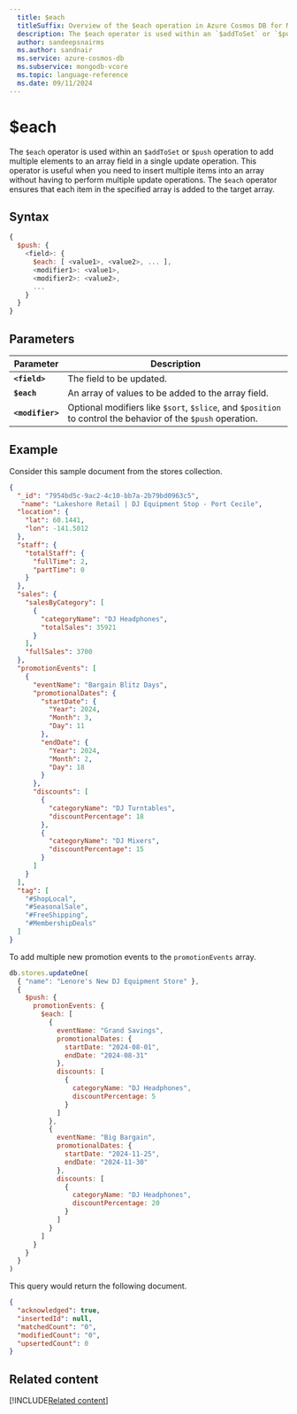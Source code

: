 ```yaml
---
  title: $each
  titleSuffix: Overview of the $each operation in Azure Cosmos DB for MongoDB (vCore)
  description: The $each operator is used within an `$addToSet` or `$push` operation to add multiple elements to an array field in a single update operation. 
  author: sandeepsnairms
  ms.author: sandnair
  ms.service: azure-cosmos-db
  ms.subservice: mongodb-vcore
  ms.topic: language-reference
  ms.date: 09/11/2024
---
```

# $each

The `$each` operator is used within an `$addToSet` or `$push` operation to add multiple elements to an array field in a single update operation. This operator is useful when you need to insert multiple items into an array without having to perform multiple update operations. The `$each` operator ensures that each item in the specified array is added to the target array.

## Syntax

```javascript
{
  $push: {
    <field>: {
      $each: [ <value1>, <value2>, ... ],
      <modifier1>: <value1>,
      <modifier2>: <value2>,
      ...
    }
  }
}
```

## Parameters

| Parameter | Description |
| --- | --- |
| **`<field>`**| The field to be updated.|
| **`$each`**| An array of values to be added to the array field.|
| **`<modifier>`**| Optional modifiers like `$sort`, `$slice`, and `$position` to control the behavior of the `$push` operation.|

## Example

Consider this sample document from the stores collection.

```json
{
  "_id": "7954bd5c-9ac2-4c10-bb7a-2b79bd0963c5",
   "name": "Lakeshore Retail | DJ Equipment Stop - Port Cecile",
  "location": {
    "lat": 60.1441,
    "lon": -141.5012
  },
  "staff": {
    "totalStaff": {
      "fullTime": 2,
      "partTime": 0
    }
  },
  "sales": {
    "salesByCategory": [
      {
        "categoryName": "DJ Headphones",
        "totalSales": 35921
      }
    ],
    "fullSales": 3700
  },
  "promotionEvents": [
    {
      "eventName": "Bargain Blitz Days",
      "promotionalDates": {
        "startDate": {
          "Year": 2024,
          "Month": 3,
          "Day": 11
        },
        "endDate": {
          "Year": 2024,
          "Month": 2,
          "Day": 18
        }
      },
      "discounts": [
        {
          "categoryName": "DJ Turntables",
          "discountPercentage": 18
        },
        {
          "categoryName": "DJ Mixers",
          "discountPercentage": 15
        }
      ]
    }
  ],
  "tag": [
    "#ShopLocal",
    "#SeasonalSale",
    "#FreeShipping",
    "#MembershipDeals"
  ]
}
```

To add multiple new promotion events to the `promotionEvents` array.

```javascript
db.stores.updateOne(
  { "name": "Lenore's New DJ Equipment Store" },
  {
    $push: {
      promotionEvents: {
        $each: [
          {
            eventName: "Grand Savings",
            promotionalDates: {
              startDate: "2024-08-01",
              endDate: "2024-08-31"
            },
            discounts: [             
              {
                categoryName: "DJ Headphones",
                discountPercentage: 5
              }
            ]
          },
          {
            eventName: "Big Bargain",
            promotionalDates: {
              startDate: "2024-11-25",
              endDate: "2024-11-30"
            },
            discounts: [
              {
                categoryName: "DJ Headphones",
                discountPercentage: 20
              }
            ]
          }
        ]
      }
    }
  }
)
```


This query would return the following document.

```json
{
  "acknowledged": true,
  "insertedId": null,
  "matchedCount": "0",
  "modifiedCount": "0",
  "upsertedCount": 0
}
```

## Related content
[!INCLUDE[Related content](../includes/related-content.md)]